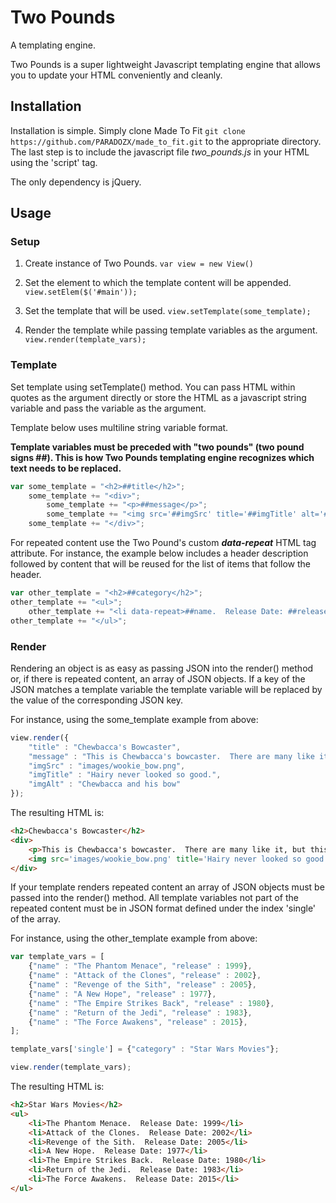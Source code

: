 # Two Pounds
A templating engine.

Two Pounds is a super lightweight Javascript templating engine that allows you to update your HTML conveniently and cleanly.  

## Installation

Installation is simple.  Simply clone Made To Fit `git clone https://github.com/PARADOZX/made_to_fit.git` to the appropriate directory. The last step is to include the javascript file *two_pounds.js* in your HTML using the 'script' tag.

The only dependency is jQuery.

## Usage

### Setup

1. Create instance of Two Pounds.  `var view = new View()`

2. Set the element to which the template content will be appended.  `view.setElem($('#main'));`

3. Set the template that will be used.  `view.setTemplate(some_template);`

4. Render the template while passing template variables as the argument.  `view.render(template_vars);`

### Template 

Set template using setTemplate() method.  You can pass HTML within quotes as the argument directly or store the HTML as a javascript string variable and pass the variable as the argument.

Template below uses multiline string variable format.  

__Template variables must be preceded with "two pounds" (two pound signs ##).  This is how Two Pounds templating engine recognizes which text needs to be replaced.__

```javascript
var some_template = "<h2>##title</h2>";
    some_template += "<div>";
        some_template += "<p>##message</p>";
        some_template += "<img src='##imgSrc' title='##imgTitle' alt='##imgAlt' />";
    some_template += "</div>";
```

For repeated content use the Two Pound's custom __*data-repeat*__ HTML tag attribute.  For instance, the example below includes a header description followed by content that will be reused for the list of items that follow the header.

```javascript
var other_template = "<h2>##category</h2>";
other_template += "<ul>";
    other_template += "<li data-repeat>##name.  Release Date: ##release</li>";
other_template += "</ul>";
```

### Render

Rendering an object is as easy as passing JSON into the render() method or, if there is repeated content, an array of JSON objects.  If a key of the JSON matches a template variable the template variable will be replaced by the value of the corresponding JSON key.

For instance, using the some_template example from above: 
```javascript
view.render({
    "title" : "Chewbacca's Bowcaster", 
    "message" : "This is Chewbacca's bowcaster.  There are many like it, but this one is his.",
    "imgSrc" : "images/wookie_bow.png",
    "imgTitle" : "Hairy never looked so good.",
    "imgAlt" : "Chewbacca and his bow"
});
```

The resulting HTML is:
```HTML
<h2>Chewbacca's Bowcaster</h2>
<div>
    <p>This is Chewbacca's bowcaster.  There are many like it, but this one is his.</p>
    <img src='images/wookie_bow.png' title='Hairy never looked so good.' alt='Chewbacca and his bow' />
</div>
```

If your template renders repeated content an array of JSON objects must be passed into the render() method.  All template variables not part of the repeated content must be in JSON format defined under the index 'single' of the array.

For instance, using the other_template example from above: 
```javascript
var template_vars = [
    {"name" : "The Phantom Menace", "release" : 1999},
    {"name" : "Attack of the Clones", "release" : 2002},
    {"name" : "Revenge of the Sith", "release" : 2005},
    {"name" : "A New Hope", "release" : 1977},
    {"name" : "The Empire Strikes Back", "release" : 1980},
    {"name" : "Return of the Jedi", "release" : 1983},
    {"name" : "The Force Awakens", "release" : 2015},
];

template_vars['single'] = {"category" : "Star Wars Movies"};

view.render(template_vars);
```

The resulting HTML is: 
```HTML
<h2>Star Wars Movies</h2>
<ul>
    <li>The Phantom Menace.  Release Date: 1999</li>
    <li>Attack of the Clones.  Release Date: 2002</li>
    <li>Revenge of the Sith.  Release Date: 2005</li>
    <li>A New Hope.  Release Date: 1977</li>
    <li>The Empire Strikes Back.  Release Date: 1980</li>
    <li>Return of the Jedi.  Release Date: 1983</li>
    <li>The Force Awakens.  Release Date: 2015</li>
</ul>
```
 

